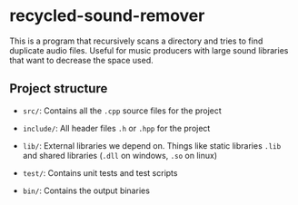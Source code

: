 # recycled-sound-remover

This is a program that recursively scans a directory and tries to find duplicate audio files. Useful for music producers with large sound libraries that want to decrease the space used.

## Project structure

- `src/`: Contains all the `.cpp` source files for the project

- `include/`: All header files `.h` or `.hpp` for the project

- `lib/`: External libraries we depend on. Things like static libraries `.lib` and shared libraries (`.dll` on windows, `.so` on linux)

- `test/`: Contains unit tests and test scripts

- `bin/`: Contains the output binaries
